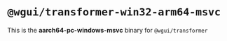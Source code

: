 # `@wgui/transformer-win32-arm64-msvc`

This is the **aarch64-pc-windows-msvc** binary for `@wgui/transformer`

